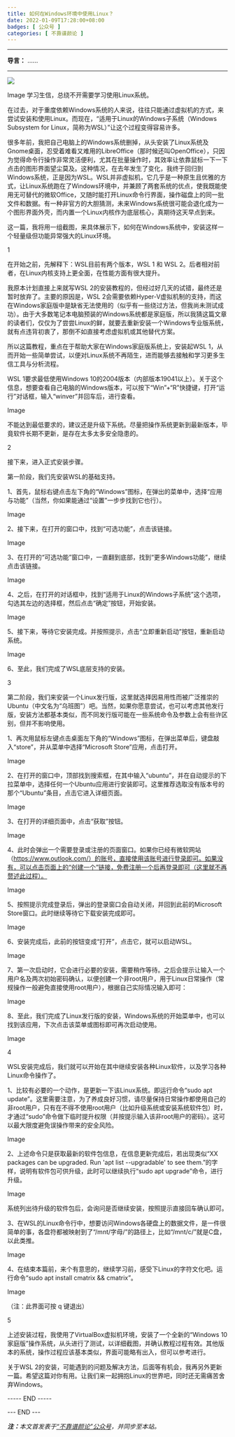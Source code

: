 ```yaml
---
title: 如何在Windows环境中使用Linux？
date: 2022-01-09T17:28:00+08:00
badges: [ 公众号 ]
categories: [ 不靠谱颜论 ]
---
```


---

**导言：** ……

---

<img src="/images/2020-06-29/code.png" style="max-width:300px"/>

Image
学习生信，总绕不开需要学习使用Linux系统。

在过去，对于重度依赖Windows系统的人来说，往往只能通过虚拟机的方式，来尝试安装和使用Linux。而现在，“适用于Linux的Windows子系统（Windows Subsystem for Linux，简称为WSL）”让这个过程变得容易许多。

很多年前，我把自己电脑上的Windows系统删掉，从头安装了Linux系统及Gnome桌面，忍受着难看又难用的LibreOffice（那时候还叫OpenOffice），只因为觉得命令行操作非常灵活便利，尤其在批量操作时，其效率让依靠鼠标一下一下点击的图形界面望尘莫及。这种情况，在去年发生了变化，我终于回归到Windows系统，正是因为WSL。WSL并非虚拟机，它几乎是一种原生且优雅的方式，让Linux系统跑在了Windows环境中，并兼顾了两套系统的优点，使我既能使用无可替代的微软Office，又随时能打开Linux命令行界面，操作磁盘上的同一批文件和数据。有一种非官方的大胆猜测，未来Windows系统很可能会退化成为一个图形界面外壳，而内置一个Linux内核作为底层核心，真期待这天早点到来。

这一篇，我将用一组截图，来具体展示下，如何在Windows系统中，安装这样一个轻量级但功能异常强大的Linux环境。

1

在开始之前，先解释下：WSL目前有两个版本，WSL 1 和 WSL 2。后者相对前者，在Linux内核支持上更全面，在性能方面有很大提升。

我原本计划直接上来就写WSL 2的安装教程的，但经过好几天的试错，最终还是暂时放弃了。主要的原因是，WSL 2会需要依赖Hyper-V虚拟机制的支持，而这在Windows家庭版中是缺省无法使用的（似乎有一些绕过方法，但我尚未测试成功）。由于大多数笔记本电脑预装的Windows系统都是家庭版，所以我猜这篇文章的读者们，仅仅为了尝尝Linux的鲜，就要去重新安装一个Windows专业版系统，就有点违背初衷了，那倒不如直接考虑虚拟机或其他替代方案。

所以这篇教程，重点在于帮助大家在Windows家庭版系统上，安装起WSL 1，从而开始一些简单尝试，以便对Linux系统不再陌生，进而能够去接触和学习更多生信工具与分析流程。

WSL 1要求最低使用Windows 10的2004版本（内部版本19041以上）。关于这个信息，想要查看自己电脑的Windows版本，可以按下“Win”+“R”快捷键，打开“运行”对话框，输入“winver”并回车后，进行查看。

Image

不能达到最低要求的，建议还是升级下系统。尽量把操作系统更新到最新版本，毕竟软件长期不更新，是存在太多太多安全隐患的。

2

接下来，进入正式安装步骤。

第一阶段，我们先安装WSL的基础支持。

1、首先，鼠标右键点击左下角的“Windows”图标，在弹出的菜单中，选择“应用与功能”（当然，你如果能通过“设置”一步步找到它也行）。

Image

2、接下来，在打开的窗口中，找到“可选功能”，点击该链接。

Image

3、在打开的“可选功能”窗口中，一直翻到底部，找到“更多Windows功能”，继续点击该链接。

Image

4、之后，在打开的对话框中，找到“适用于Linux的Windows子系统”这个选项，勾选其左边的选择框，然后点击“确定”按钮，开始安装。

Image

5、接下来，等待它安装完成。并按照提示，点击“立即重新启动”按钮，重新启动系统。

Image

6、至此，我们完成了WSL底层支持的安装。

3

第二阶段，我们来安装一个Linux发行版，这里就选择因易用性而被广泛推崇的Ubuntu（中文名为“乌班图”）吧。当然，如果你愿意尝试，也可以考虑其他发行版，安装方法都基本类似，而不同发行版可能在一些系统命令及参数上会有些许区别，但并不影响使用。

1、再次用鼠标左键点击桌面左下角的“Windows”图标，在弹出菜单后，键盘敲入“store”，并从菜单中选择“Microsoft Store”应用，点击打开。

Image

2、在打开的窗口中，顶部找到搜索框，在其中输入“ubuntu”，并在自动提示的下拉菜单中，选择任何一个Ubuntu应用进行安装即可。这里推荐选取没有版本号的那个“Ubuntu”条目，点击它进入详细页面。

Image

3、在打开的详细页面中，点击“获取”按钮。

Image

4、此时会弹出一个需要登录或注册的页面窗口。如果你已经有微软网站（https://www.outlook.com/）的账号，直接使用该账号进行登录即可。如果没有，可以点击页面上的“创建一个”链接，免费注册一个后再登录即可（这里就不再赘述此过程）。

Image

5、按照提示完成登录后，弹出的登录窗口会自动关闭，并回到此前的Microsoft Store窗口。此时继续等待它下载安装完成即可。

Image

6、安装完成后，此前的按钮变成“打开”，点击它，就可以启动WSL。

Image

7、第一次启动时，它会进行必要的安装，需要稍作等待。之后会提示让输入一个用户名及两次初始密码确认，以便创建一个非root用户，用于Linux日常操作（常规操作一般避免直接使用root用户），根据自己实际情况输入即可：

Image

8、至此，我们完成了Linux发行版的安装，Windows系统的开始菜单中，也可以找到该应用，下次点击该菜单或图标即可再次启动使用。

Image

4

WSL安装完成后，我们就可以开始在其中继续安装各种Linux软件，以及学习各种Linux命令操作了。

1、比较有必要的一个动作，是更新一下该Linux系统。即运行命令“sudo apt update”。这里需要注意，为了养成良好习惯，请尽量保持日常操作都使用自己的非root用户，只有在不得不使用root用户（比如升级系统或安装系统软件包）时，才通过“sudo”命令做下临时提升权限（并按提示输入该非root用户的密码）。这可以最大限度避免误操作带来的安全风险。

Image

2、上述命令只是获取最新的软件包信息，在信息更新完成后，若出现类似“XX packages can be upgraded. Run 'apt list --upgradable' to see them.”的字样，说明有软件包可供升级，此时可以继续执行“sudo apt upgrade”命令，进行升级。

Image

系统列出待升级的软件包后，会询问是否继续安装，按照提示直接回车确认即可。

3、在WSL的Linux命令行中，想要访问Windows各硬盘上的数据文件，是一件很简单的事，各盘符都被映射到了“/mnt/字母/”的路径上，比如“/mnt/c/”就是C盘，以此类推。

Image

4、在结束本篇前，来个有意思的，继续学习前，感受下Linux的字符文化吧。运行命令“sudo apt install cmatrix && cmatrix”。

Image

（注：此界面可按 q 键退出）

5

上述安装过程，我使用了VirtualBox虚拟机环境，安装了一个全新的“Windows 10 家庭版”操作系统，从头进行了测试，以详细截图，并确认教程过程有效。其他版本的系统，操作过程应该基本类似，界面可能略有出入，但可以参考进行。

关于WSL 2的安装，可能遇到的问题及解决方法，后面等有机会，我再另外更新一篇。希望这篇对你有用。让我们来一起拥抱Linux的世界吧，同时还无需痛苦舍弃Windows。

----- END -----

<div class="p-5 text-center">--- END ---</div>

<i><b>注：</b>本文首发表于[“不靠谱颜论”公众号](https://mp.weixin.qq.com/s/95kaI8RFOoGMP0eyASuMIw)，并同步至本站。</i>
